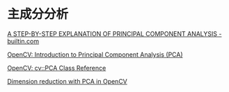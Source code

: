 # 主成分分析



[A STEP-BY-STEP EXPLANATION OF PRINCIPAL COMPONENT ANALYSIS - builtin.com](https://builtin.com/data-science/step-step-explanation-principal-component-analysis)



[OpenCV: Introduction to Principal Component Analysis (PCA)](https://docs.opencv.org/3.4/d1/dee/tutorial_introduction_to_pca.html)



[OpenCV: cv::PCA Class Reference](https://docs.opencv.org/master/d3/d8d/classcv_1_1PCA.html)



[Dimension reduction with PCA in OpenCV](https://stackoverflow.com/questions/44186239/dimension-reduction-with-pca-in-opencv)



